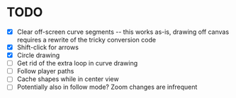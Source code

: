 # TODO
- [x] Clear off-screen curve segments -- this works as-is, drawing off canvas requires a rewrite of the tricky conversion code
- [x] Shift-click for arrows
- [x] Circle drawing
- [ ] Get rid of the extra loop in curve drawing
- [ ] Follow player paths
- [ ] Cache shapes while in center view
- [ ] Potentially also in follow mode? Zoom changes are infrequent

